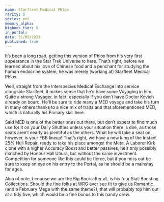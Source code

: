 ```yaml
---
name: Starfleet Medical Phlox
rarity: 5
series: ent
memory_alpha:
bigbook_tier: 5
in_portal:
date: 31/05/2023
published: true
---
```


It’s been a long road, getting this version of Phlox from his very first appearance in the Star Trek Universe to here. That’s right, before we learned about his love of Chinese food and a penchant for studying the human endocrine system, he was merely (working at) Starfleet Medical Phlox.

Well, straight from the Interspecies Medical Exchange into service alongside Starfleet, it makes sense that he’d have some Voyaging in him. Quite a strong Voyager, in fact, especially if you don’t have Doctor Kovich already on board. He’ll be sure to ride many a MED voyage and take his turn in many others thanks to a nice mix of traits and that aforementioned MED, which is naturally his Primary skill here.

Said MED is one of the better ones out there, but don’t expect to find much use for it on your Daily Shuttles unless your situation there is dire, as those seats aren’t nearly as plentiful as the others. What he will take a seat on, however, is your FBB lineup! That’s right, we have a new king of the Instant 25% Hull Repair, ready to take his place amongst the Meta. A Laborer Kirk clone with a higher Accuracy Boost and better passives, he’s only possibly matched by Honour Hall Uhura, but without the same investment. Competition for someone like this could be fierce, but if you miss out be sure to keep an eye on his entry to the Portal, as he should be a mainstay for ages.

Also of note, because we are the Big Book after all, is his four Stat-Boosting Collections. Should the fine folks at WRG ever see fit to give us Romantic (and a February Mega with the same theme?), that will probably top him out at a tidy five, which would be a fine bonus to this handy crew.
